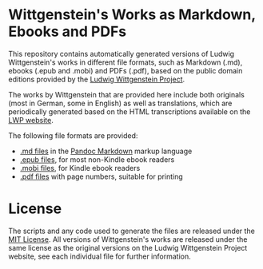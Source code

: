 # Wittgenstein's Works as Markdown, Ebooks and PDFs

This repository contains automatically generated versions of Ludwig Wittgenstein's works in different file formats, such as Markdown (.md), ebooks (.epub and .mobi) and PDFs (.pdf), based on the public domain editions provided by the [Ludwig Wittgenstein Project](https://www.wittgensteinproject.org/).

The works by Wittgenstein that are provided here include both originals (most in German, some in English) as well as translations, which are periodically generated based on the HTML transcriptions available on the [LWP website](https://www.wittgensteinproject.org/w/index.php?title=Project:All_texts).

The following file formats are provided:

  - [.md files](./markdown) in the [Pandoc Markdown](https://pandoc.org/MANUAL.html#pandocs-markdown) markup language
  - [.epub files](./epub), for most non-Kindle ebook readers
  - [.mobi files](./mobi), for Kindle ebook readers
  - [.pdf files](./pdf/) with page numbers, suitable for printing

# License

The scripts and any code used to generate the files are released under the [MIT License](./LICENSE). All versions of Wittgenstein's works are released under the same license as the original versions on the Ludwig Wittgenstein Project website, see each individual file for further information.
